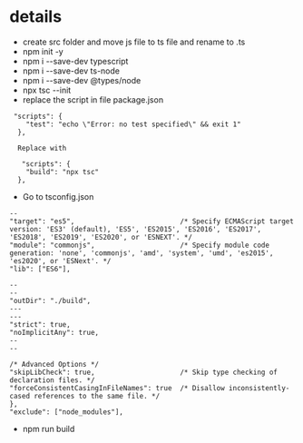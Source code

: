 # details

- create src folder and move js file to ts file and rename to .ts
- npm init -y
- npm i --save-dev typescript
- npm i --save-dev ts-node
- npm i --save-dev @types/node
- npx tsc --init
- replace the script in file package.json

```
 "scripts": {
    "test": "echo \"Error: no test specified\" && exit 1"
  },
  
  Replace with 
  
   "scripts": {
    "build": "npx tsc"
  },

```

- Go to tsconfig.json
```
--
"target": "es5",                          /* Specify ECMAScript target version: 'ES3' (default), 'ES5', 'ES2015', 'ES2016', 'ES2017', 'ES2018', 'ES2019', 'ES2020', or 'ESNEXT'. */
"module": "commonjs",                     /* Specify module code generation: 'none', 'commonjs', 'amd', 'system', 'umd', 'es2015', 'es2020', or 'ESNext'. */
"lib": ["ES6"],    

--
--
"outDir": "./build",
---
---
"strict": true,  
"noImplicitAny": true,
--
--

/* Advanced Options */
"skipLibCheck": true,                     /* Skip type checking of declaration files. */
"forceConsistentCasingInFileNames": true  /* Disallow inconsistently-cased references to the same file. */
},
"exclude": ["node_modules"],
```
- npm run build
